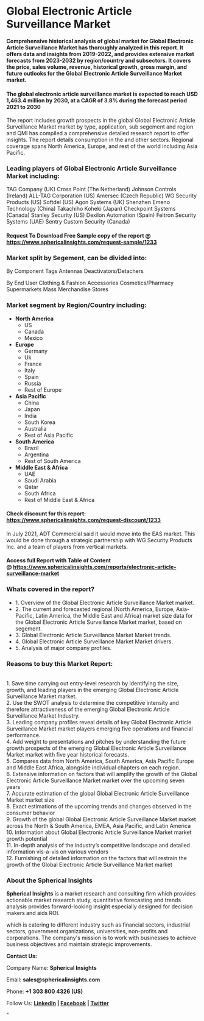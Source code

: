<h1 class="news-post-title">Global Electronic Article Surveillance Market</h1>
<p><strong>Comprehensive historical analysis of global market for Global Electronic Article Surveillance Market has thoroughly analyzed in this report. It offers data and insights from 2019-2022, and provides extensive market forecasts from 2023-2032 by region/country and subsectors. It covers the price, sales volume, revenue, historical growth, gross margin, and future outlooks for the Global Electronic Article Surveillance Market market.</strong></p>
<h4><strong>The global electronic article surveillance market is expected to reach USD 1,463.4 million by 2030, at a CAGR of 3.8% during the forecast period 2021 to 2030</strong></h4>
<p>The report includes growth prospects in the global Global Electronic Article Surveillance Market market by type, application, sub segement and region and QMI has compiled a comprehensive detailed research report to offer insights. The report details consumption in the and other sectors. Regional coverage spans North America, Europe, and rest of the world including Asia Pacific.</p>
<h3><strong>Leading players of Global Electronic Article Surveillance Market including:</strong></h3>
<p>TAG Company (UK) Cross Point (The Netherland) Johnson Controls (Ireland) ALL-TAG Corporation (US) Amersec (Czech Republic) WG Security Products (US) Softdel (US) Agon Systems (UK) Shenzhen Emeno Technology (China) Takachiho Koheki (Japan) Checkpoint Systems (Canada) Stanley Security (US) Dexilon Automation (Spain) Feltron Security Systems (UAE) Sentry Custom Security (Canada)</p>
<h4>Request To Download Free Sample copy of the report  @ <a href="https://www.sphericalinsights.com/request-sample/1233">https://www.sphericalinsights.com/request-sample/1233</a></h4>
<h3><strong>Market split by Segement, can be divided into:</strong></h3>
<p>By Component Tags Antennas Deactivators/Detachers</p>
<p>By End User Clothing &amp; Fashion Accessories Cosmetics/Pharmacy Supermarkets Mass Merchandise Stores</p>
<h3><strong>Market segment by Region/Country including:</strong></h3>
<ul>
<li><strong>North America</strong>
<ul>
<li>US</li>
<li>Canada</li>
<li>Mexico</li>
</ul>
</li>
<li><strong>Europe</strong>
<ul>
<li>Germany</li>
<li>Uk</li>
<li>France</li>
<li>Italy</li>
<li>Spain</li>
<li>Russia</li>
<li>Rest of Europe</li>
</ul>
</li>
<li><strong>Asia Pacific</strong>
<ul>
<li>China</li>
<li>Japan</li>
<li>India</li>
<li>South Korea</li>
<li>Australia</li>
<li>Rest of Asia Pacific</li>
</ul>
</li>
<li><strong>South America</strong>
<ul>
<li>Brazil</li>
<li>Argentina</li>
<li>Rest of South America</li>
</ul>
</li>
<li><strong>Middle East &amp; Africa</strong>
<ul>
<li>UAE</li>
<li>Saudi Arabia</li>
<li>Qatar</li>
<li>South Africa</li>
<li>Rest of Middle East &amp; Africa</li>
</ul>
</li>
</ul>
<h4>Check discount for this report: <a href="https://www.sphericalinsights.com/request-discount/1233">https://www.sphericalinsights.com/request-discount/1233</a></h4>
<p>In July 2021, ADT Commercial said it would move into the EAS market. This would be done through a strategic partnership with WG Security Products Inc. and a team of players from vertical markets.</p>
<h4>Access full Report with Table of Content @&nbsp;<a href="https://www.sphericalinsights.com/reports/electronic-article-surveillance-market">https://www.sphericalinsights.com/reports/electronic-article-surveillance-market</a>&nbsp;</h4>
<h3><strong>Whats covered in the report?</strong></h3>
<ul>
<li>1. Overview of the Global Electronic Article Surveillance Market market.</li>
<li>2. The current and forecasted regional (North America, Europe, Asia-Pacific, Latin America, the Middle East and Africa) market size data for the Global Electronic Article Surveillance Market market, based on segement.</li>
<li>3. Global Electronic Article Surveillance Market Market trends.</li>
<li>4. Global Electronic Article Surveillance Market Market drivers.</li>
<li>5. Analysis of major company profiles.</li>
</ul>
<h3><strong>Reasons to buy this Market Report:</strong></h3>
<p><br /> 1. Save time carrying out entry-level research by identifying the size, growth, and leading players in the emerging Global Electronic Article Surveillance Market market.<br /> 2. Use the SWOT analysis to determine the competitive intensity and therefore attractiveness of the emerging Global Electronic Article Surveillance Market Industry.<br /> 3. Leading company profiles reveal details of key Global Electronic Article Surveillance Market market players emerging five operations and financial performance.<br /> 4. Add weight to presentations and pitches by understanding the future growth prospects of the emerging Global Electronic Article Surveillance Market market with five year historical forecasts.<br /> 5. Compares data from North America, South America, Asia Pacific Europe and Middle East Africa, alongside individual chapters on each region.<br /> 6. Extensive information on factors that will amplify the growth of the Global Electronic Article Surveillance Market market over the upcoming seven years<br /> 7. Accurate estimation of the global Global Electronic Article Surveillance Market market size <br /> 8. Exact estimations of the upcoming trends and changes observed in the consumer behavior <br /> 9. Growth of the global Global Electronic Article Surveillance Market market across the North &amp; South America, EMEA, Asia Pacific, and Latin America<br /> 10. Information about Global Electronic Article Surveillance Market market growth potential<br /> 11. In-depth analysis of the industry&rsquo;s competitive landscape and detailed information vis-a-vis on various vendors<br /> 12. Furnishing of detailed information on the factors that will restrain the growth of the Global Electronic Article Surveillance Market market</p>
<h3><strong>About the Spherical Insights</strong></h3>
<p><strong>Spherical Insights</strong> is a market research and consulting firm which provides actionable market research study, quantitative forecasting and trends analysis provides forward-looking insight especially designed for decision makers and aids ROI.</p>
<p>which is catering to different industry such as financial sectors, industrial sectors, government organizations, universities, non-profits and corporations. The company's mission is to work with businesses to achieve business objectives and maintain strategic improvements.</p>
<p><strong>Contact Us:</strong></p>
<p>Company Name: <strong>Spherical Insights</strong></p>
<p>Email: <strong>sales@sphericalinsights.com</strong></p>
<p>Phone: <strong>+1 303 800 4326 (US)</strong></p>
<p>Follow Us: <strong><a href="https://www.linkedin.com/company/spherical-insight/"><u>LinkedIn</u></a> | <a href="https://www.facebook.com/sphericalinsights22"><u>Facebook</u></a> | <a href="https://twitter.com/SInsights_US"><u>Twitter</u></a></strong></p>
<p>"</p>
